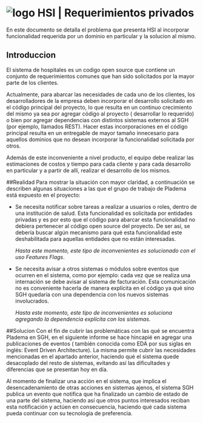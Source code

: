 

# ![logo](apps/projects/hospital/src/assets/custom/icons/icon-72x72.png) HSI | Requerimientos privados

En este documento se detalla el problema que presenta  HSI al incorporar funcionalidad requerida por un dominio en particular y la solucion al mismo.

## Introduccion 

El sistema de hospitales es un codigo open source que contiene un conjunto de  requerimientos comunes que han sido solicitados por la mayor parte de los clientes.

Actualmente, para abarcar las necesidades de cada uno de los clientes, los desarrolladores de la empresa deben incorporar el desarrollo solicitado en el código principal del proyecto, lo que resulta en un continuo crecimiento del mismo ya sea por agregar código al proyecto ( desarrollar lo requerido) o bien por agregar dependencias con distintos sistemas externos al SGH (por ejemplo, llamados REST). Hacer estas incorporaciones en el código principal resulta en un entregable de mayor tamaño innecesario para aquellos dominios que no desean incorporar la funcionalidad solicitada por otros.

Además de este inconveniente a nivel producto, el equipo debe realizar las estimaciones de costos y tiempo para cada cliente y para cada desarrollo en particular y a partir de allí, realizar el desarrollo de los mismos.


##Realidad
Para mostrar la situación con mayor claridad, a continuación se describen algunas situaciones a las que el grupo de trabajo de Pladema está expuesto en el proyecto:

- Se necesita notificar sobre tareas a realizar a usuarios o roles, dentro de una institución de salud.
Esta funcionalidad es solicitada por entidades privadas y es por esto que el código para abarcar esta funcionalidad no debiera pertenecer al código open source del proyecto. De ser así, se debería buscar algún mecanismo para qué esta funcionalidad este deshabilitada para aquellas entidades que no están interesadas.

  *Hasta este momento, este tipo de inconvenientes es solucionado con el uso Features Flags*.

- Se necesita avisar a otros sistemas o módulos sobre eventos que ocurren en el sistema, como por ejemplo: cada vez que se realiza una internación se debe avisar al sistema de facturación.
Esta comunicación no es conveniente hacerla de manera explícita en el código ya qué sino SGH quedaría con una dependencia con los nuevos sistemas involucrados. 

    *Hasta este momento, este tipo de inconvenientes es soluciona agregando la dependencia explícita con los sistemas*.

##Solucion
Con el fin de cubrir las problemáticas con las qué se encuentra Pladema en SGH, en el siguiente informe se hace hincapié en agregar una publicaciones de eventos ( también conocida como EDA por sus siglas en inglés: Event Driven Architecture). La misma permite cubrir las necesidades mencionadas en el apartado anterior, haciendo qué el sistema quede desacoplado del resto de sistemas, evitando así las dificultades y diferencias que se presentan hoy en día.

Al momento de finalizar una acción en el sistema, que implica el desencadenamiento de otras acciones en sistemas ajenos, el sistema SGH publica un evento que notifica que ha finalizado un cambio de estado de una parte del sistema, haciendo así que otros puntos interesados reciban esta notificación y actúen en consecuencia, haciendo qué cada sistema pueda continuar con su tecnología de preferencia.
